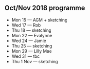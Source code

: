 ## Oct/Nov 2018 programme

* Mon 15 — AGM + sketching
* Wed 17 — Rob
* Thu 18 — sketching
* Mon 22 — Evalynne
* Wed 24 — Jamie
* Thu 25 — sketching
* Mon 29 — Lilly Mae
* Wed 31 — tbc
* Thu 1 Nov — sketching 
